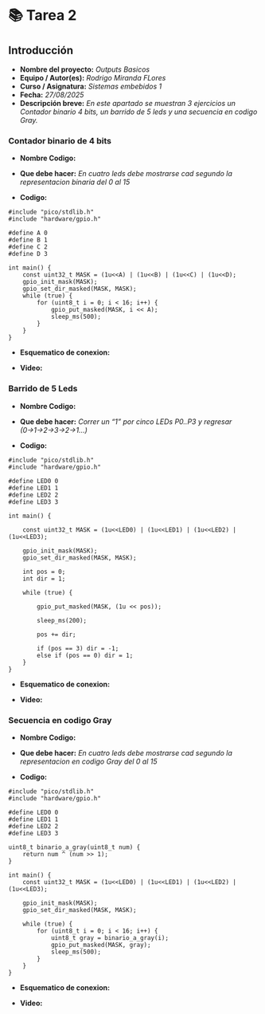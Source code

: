 # 📚 **Tarea 2**

## **Introducción**

- **Nombre del proyecto:** _Outputs Basicos_  
- **Equipo / Autor(es):** _Rodrigo Miranda FLores_  
- **Curso / Asignatura:** _Sistemas embebidos 1_  
- **Fecha:** _27/08/2025_  
- **Descripción breve:** _En este apartado se muestran 3 ejercicios un Contador binario 4 bits, un barrido de 5 leds y una secuencia en codigo Gray._
### **Contador binario de 4 bits**

- **Nombre Codigo:**


- **Que debe hacer:**
_En cuatro leds debe mostrarse cad segundo la representacion binaria del 0 al 15_

- **Codigo:**
``` 
#include "pico/stdlib.h"
#include "hardware/gpio.h"
 
#define A 0
#define B 1
#define C 2
#define D 3
 
int main() {
    const uint32_t MASK = (1u<<A) | (1u<<B) | (1u<<C) | (1u<<D);
    gpio_init_mask(MASK);
    gpio_set_dir_masked(MASK, MASK);
    while (true) {
        for (uint8_t i = 0; i < 16; i++) {
            gpio_put_masked(MASK, i << A);
            sleep_ms(500);
        }
    }
}
```
- **Esquematico de conexion:**


- **Video:**



### **Barrido de 5 Leds**

- **Nombre Codigo:**


- **Que debe hacer:**
_Correr un “1” por cinco LEDs P0..P3 y regresar (0→1→2→3→2→1…)_

- **Codigo:**
``` 
#include "pico/stdlib.h"
#include "hardware/gpio.h"
 
#define LED0 0
#define LED1 1
#define LED2 2
#define LED3 3
 
int main() {
 
    const uint32_t MASK = (1u<<LED0) | (1u<<LED1) | (1u<<LED2) | (1u<<LED3);
 
    gpio_init_mask(MASK);
    gpio_set_dir_masked(MASK, MASK);
 
    int pos = 0;
    int dir = 1;
 
    while (true) {
 
        gpio_put_masked(MASK, (1u << pos));
 
        sleep_ms(200);
 
        pos += dir;
 
        if (pos == 3) dir = -1;
        else if (pos == 0) dir = 1;
    }
}
```

- **Esquematico de conexion:**


- **Video:**



### **Secuencia en codigo Gray**

- **Nombre Codigo:**


- **Que debe hacer:**
_En cuatro leds debe mostrarse cad segundo la representacion en codigo Gray del 0 al 15_

- **Codigo:**
```
#include "pico/stdlib.h"
#include "hardware/gpio.h"
 
#define LED0 0
#define LED1 1
#define LED2 2
#define LED3 3
 
uint8_t binario_a_gray(uint8_t num) {
    return num ^ (num >> 1);
}
 
int main() {
    const uint32_t MASK = (1u<<LED0) | (1u<<LED1) | (1u<<LED2) | (1u<<LED3);
 
    gpio_init_mask(MASK);
    gpio_set_dir_masked(MASK, MASK);
 
    while (true) {
        for (uint8_t i = 0; i < 16; i++) {  
            uint8_t gray = binario_a_gray(i);
            gpio_put_masked(MASK, gray);
            sleep_ms(500);
        }
    }
}
```

- **Esquematico de conexion:**


- **Video:**